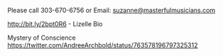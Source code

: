 Please call 303-670-6756  or  Email: suzanne@masterfulmusicians.com

http://bit.ly/2bpt0R6 - Lizelle Bio

Mystery of Conscience
https://twitter.com/AndreeArchbold/status/763578196797325312